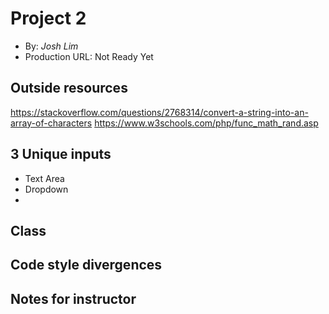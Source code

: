 # Project 2
+ By: *Josh Lim*
+ Production URL: Not Ready Yet

## Outside resources
https://stackoverflow.com/questions/2768314/convert-a-string-into-an-array-of-characters
https://www.w3schools.com/php/func_math_rand.asp
## 3 Unique inputs
+ Text Area
+ Dropdown
+ 

## Class

## Code style divergences

## Notes for instructor
